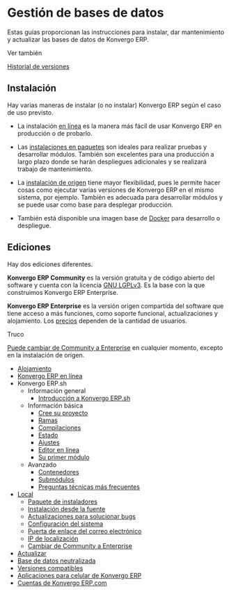 # Gestión de bases de datos

Estas guías proporcionan las instrucciones para instalar, dar mantenimiento y
actualizar las bases de datos de Konvergo ERP.

<div class="alert alert-secondary">
<p class="alert-title">
Ver también</p><p><a href="administration/supported_versions">Historial de versiones</a></p>
</div>

## Instalación

Hay varias maneras de instalar (o no instalar) Konvergo ERP según el caso de uso
previsto.

  * La instalación [en línea](administration/odoo_online) es la manera más fácil de usar Konvergo ERP en producción o de probarlo.

  * Las [instalaciones en paquetes](administration/on_premise/packages) son ideales para realizar pruebas y desarrollar módulos. También son excelentes para una producción a largo plazo donde se harán despliegues adicionales y se realizará trabajo de mantenimiento.

  * La [instalación de origen](administration/on_premise/source) tiene mayor flexibilidad, pues le permite hacer cosas como ejecutar varias versiones de Konvergo ERP en el mismo sistema, por ejemplo. También es adecuada para desarrollar módulos y se puede usar como base para desplegar producción.

  * También está disponible una imagen base de [Docker](https://hub.docker.com/_/odoo/) para desarrollo o despliegue.

## Ediciones

Hay dos ediciones diferentes.

**Konvergo ERP Community** es la versión gratuita y de código abierto del software y
cuenta con la licencia [GNU
LGPLv3](https://github.com/odoo/odoo/blob/master/LICENSE). Es la base con la
que construimos Konvergo ERP Enterprise.

**Konvergo ERP Enterprise** es la versión origen compartida del software que tiene
acceso a más funciones, como soporte funcional, actualizaciones y alojamiento.
Los [precios](https://www.odoo.com/pricing-plan) dependen de la cantidad de
usuarios.

<div class="alert alert-info">
<p class="alert-title">
Truco</p><p><a href="administration/on_premise/community_to_enterprise">Puede cambiar de Community a Enterprise</a> en cualquier momento, excepto en la instalación de origen.</p>
</div>

  * [Alojamiento](administration/hosting)
  * [Konvergo ERP en línea](administration/odoo_online)
  * Konvergo ERP.sh
    * Información general
      * [Introducción a Konvergo ERP.sh](administration/odoo_sh/overview/introduction)
    * Información básica
      * [Cree su proyecto](administration/odoo_sh/getting_started/create)
      * [Ramas](administration/odoo_sh/getting_started/branches)
      * [Compilaciones](administration/odoo_sh/getting_started/builds)
      * [Estado](administration/odoo_sh/getting_started/status)
      * [Ajustes](administration/odoo_sh/getting_started/settings)
      * [Editor en línea](administration/odoo_sh/getting_started/online-editor)
      * [Su primer módulo](administration/odoo_sh/getting_started/first_module)
    * Avanzado
      * [Contenedores](administration/odoo_sh/advanced/containers)
      * [Submódulos](administration/odoo_sh/advanced/submodules)
      * [Preguntas técnicas más frecuentes](administration/odoo_sh/advanced/frequent_technical_questions)
  * [Local](administration/on_premise)
    * [Paquete de instaladores](administration/on_premise/packages)
    * [Instalación desde la fuente](administration/on_premise/source)
    * [Actualizaciones para solucionar bugs](administration/on_premise/update)
    * [Configuración del sistema](administration/on_premise/deploy)
    * [Puerta de enlace del correo electrónico](administration/on_premise/email_gateway)
    * [IP de localización](administration/on_premise/geo_ip)
    * [Cambiar de Community a Enterprise](administration/on_premise/community_to_enterprise)
  * [Actualizar](administration/upgrade)
  * [Base de datos neutralizada](administration/neutralized_database)
  * [Versiones compatibles](administration/supported_versions)
  * [Aplicaciones para celular de Konvergo ERP](administration/mobile)
  * [Cuentas de Konvergo ERP.com](administration/odoo_accounts)


